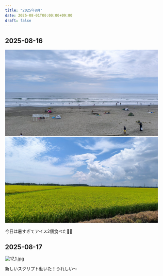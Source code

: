 ```yaml
---
title: "2025年8月"
date: 2025-08-01T00:00:00+09:00
draft: false
---
```


## 2025-08-16

![16_1.jpg](images/16_1.jpg)
![16_2.jpg](images/16_2.jpg)

今日は暑すぎてアイス2個食べた🍦🍦


## 2025-08-17

![17_1.jpg](images/17_1.jpg)

新しいスクリプト動いた！うれしい〜
